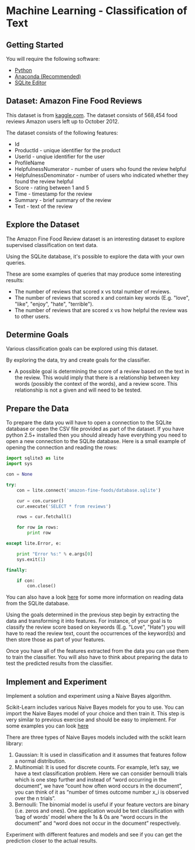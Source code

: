 # Machine Learning - Classification of Text
## Getting Started
You will require the following software:
* [Python](https://www.python.org/)
* [Anaconda (Recommended)](https://www.continuum.io/downloads)
* [SQLite Editor](http://sqlitestudio.pl/)

## Dataset: Amazon Fine Food Reviews
This dataset is from [kaggle.com](https://www.kaggle.com/snap/amazon-fine-food-reviews). The dataset consists of 568,454 food reviews Amazon users left up to October 2012.

The dataset consists of the following features:
* Id
* ProductId - unique identifier for the product
* UserId - unqiue identifier for the user
* ProfileName
* HelpfulnessNumerator - number of users who found the review helpful
* HelpfulnessDenominator - number of users who indicated whether they found the review helpful
* Score - rating between 1 and 5
* Time - timestamp for the review
* Summary - brief summary of the review
* Text - text of the review

## Explore the Dataset
The Amazon Fine Food Review dataset is an interesting dataset to explore supervised classification on text data.

Using the SQLite database, it's possible to explore the data with your own queries.

These are some examples of queries that may produce some interesting results:
* The number of reviews that scored x vs total number of reviews.
* The number of reviews that scored x and contain key words (E.g. "love", "like", "enjoy", "hate", "terrible").
* The number of reviews that are scored x vs how helpful the review was to other users.

## Determine Goals
Various classification goals can be explored using this dataset.

By exploring the data, try and create goals for the classifier.

* A possible goal is determining the score of a review based on the text in the review. This would imply that there is a relationship between key words (possibly the context of the words), and a review score. This relationship is not a given and will need to be tested.

## Prepare the Data
To prepare the data you will have to open a connection to the SQLite database or open the CSV file provided as part of the dataset. If you have python 2.5+ installed then you should already have everything you need to open a new connection to the SQLite database.  Here is a small example of opening the connection and reading the rows:

```python
import sqlite3 as lite
import sys

con = None

try:
    con = lite.connect('amazon-fine-foods/database.sqlite')

    cur = con.cursor()
    cur.execute('SELECT * from reviews')

    rows = cur.fetchall()

    for row in rows:
        print row

except lite.Error, e:

    print "Error %s:" % e.args[0]
    sys.exit(1)

finally:

    if con:
        con.close()
```

You can also have a look [here](http://zetcode.com/db/sqlitepythontutorial/) for some more information on reading data from the SQLite database.

Using the goals determined in the previous step begin by extracting the data and transforming it into features. For instance, of your goal is to classify the review score based on keywords (E.g. "Love", "Hate") you will have to read the review text, count the occurrences of the keyword(s) and then store those as part of your features.

Once you have all of the features extracted from the data you can use them to train the classifier. You will also have to think about preparing the data to test the predicted results from the classifier.

## Implement and Experiment
Implement a solution and experiment using a Naive Bayes algorithm.

Scikit-Learn includes various Naive Bayes models for you to use.  You can import the Naive Bayes model of your choice and then train it.  This step is very similar to previous exercise and should be easy to implement.  For some examples you can look [here](http://scikit-learn.org/stable/modules/naive_bayes.html)

There are three types of Naive Bayes models included with the scikit learn library:

1. Gaussian: It is used in classification and it assumes that features follow a normal distribution.
2. Multinomial: It is used for discrete counts. For example, let’s say,  we have a text classification problem. Here we can consider bernoulli trials which is one step further and instead of “word occurring in the document”, we have “count how often word occurs in the document”, you can think of it as “number of times outcome number x_i is observed over the n trials”.
3. Bernoulli: The binomial model is useful if your feature vectors are binary (i.e. zeros and ones). One application would be text classification with ‘bag of words’ model where the 1s & 0s are “word occurs in the document” and “word does not occur in the document” respectively.

Experiment with different features and models and see if you can get the prediction closer to the actual results.
